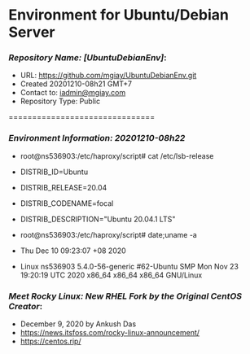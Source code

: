 # Environment for Ubuntu/Debian Server


### ***Repository Name: [UbuntuDebianEnv]***:
- URL: https://github.com/mgiay/UbuntuDebianEnv.git
- Created 20201210-08h21 GMT+7
- Contact to: iadmin@mgiay.com
- Repository Type: Public

===============================
### ***Environment Information: 20201210-08h22***
- root@ns536903:/etc/haproxy/script# cat /etc/lsb-release
- DISTRIB_ID=Ubuntu
- DISTRIB_RELEASE=20.04
- DISTRIB_CODENAME=focal
- DISTRIB_DESCRIPTION="Ubuntu 20.04.1 LTS"

- root@ns536903:/etc/haproxy/script# date;uname -a
- Thu Dec 10 09:23:07 +08 2020
- Linux ns536903 5.4.0-56-generic #62-Ubuntu SMP Mon Nov 23 19:20:19 UTC 2020 x86_64 x86_64 x86_64 GNU/Linux


### ***Meet Rocky Linux: New RHEL Fork by the Original CentOS Creator***:
- December 9, 2020 by Ankush Das
- https://news.itsfoss.com/rocky-linux-announcement/ 
- https://centos.rip/
